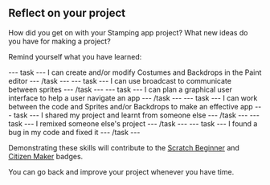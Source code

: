 ## Reflect on your project
How did you get on with your Stamping app project? What new ideas do you have for making a project?

Remind yourself what you have learned:

--- task ---
I can create and/or modify Costumes and Backdrops in the Paint editor
--- /task ---
--- task ---
I can use broadcast to communicate between sprites
--- /task ---
--- task ---
I can plan a graphical user interface to help a user navigate an app
--- /task ---
--- task ---
I can work between the code and Sprites and/or Backdrops to make an effective app
--- task ---
I shared my project and learnt from someone else
--- /task ---
--- task ---
I remixed someone else's project
--- /task ---
--- task ---
I found a bug in my code and fixed it
--- /task ---

Demonstrating these skills will contribute to the [Scratch Beginner]() and [Citizen Maker]() badges. 

You can go back and improve your project whenever you have time.

